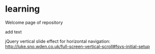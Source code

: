 # learning

Welcome page of repository

add text

jQuery vertical slide effect for horizontal navigation: http://luke.sno.wden.co.uk/full-screen-vertical-scroll#fsvs-initial-setup
